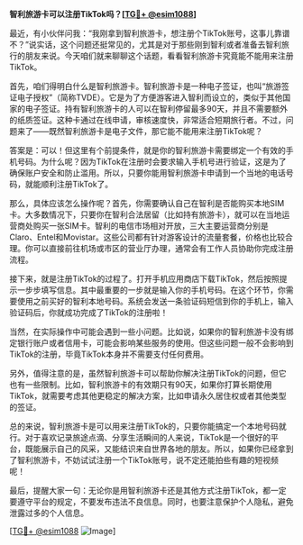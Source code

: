 **智利旅游卡可以注册TikTok吗？[[TG💪+ @esim1088](https://t.me/s/esim1088)]**

最近，有小伙伴问我：“我刚拿到智利旅游卡，想注册个TikTok账号，这事儿靠谱不？”说实话，这个问题还挺常见的，尤其是对于那些刚到智利或者准备去智利旅行的朋友来说。今天咱们就来聊聊这个话题，看看智利旅游卡究竟能不能用来注册TikTok。

首先，咱们得明白什么是智利旅游卡。智利旅游卡是一种电子签证，也叫“旅游签证电子授权”（简称TVDE）。它是为了方便游客进入智利而设立的，类似于其他国家的电子签证。持有智利旅游卡的人可以在智利停留最多90天，并且不需要额外的纸质签证。这种卡通过在线申请，审核速度快，非常适合短期旅行者。不过，问题来了——既然智利旅游卡是电子文件，那它能不能用来注册TikTok呢？

答案是：可以！但这里有个前提条件，就是你的智利旅游卡需要绑定一个有效的手机号码。为什么呢？因为TikTok在注册时会要求输入手机号进行验证，这是为了确保账户安全和防止滥用。所以，只要你能用智利旅游卡申请到一个当地的电话号码，就能顺利注册TikTok了。

那么，具体应该怎么操作呢？首先，你需要确认自己在智利是否能购买本地SIM卡。大多数情况下，只要你在智利合法居留（比如持有旅游卡），就可以在当地运营商处购买一张SIM卡。智利的电信市场相对开放，三大主要运营商分别是Claro、Entel和Movistar。这些公司都有针对游客设计的流量套餐，价格也比较合理。你可以直接前往机场或市区的营业厅办理，通常会有工作人员协助你完成注册流程。

接下来，就是注册TikTok的过程了。打开手机应用商店下载TikTok，然后按照提示一步步填写信息。其中最重要的一步就是输入你的手机号码。在这个环节，你需要使用之前买好的智利本地号码。系统会发送一条验证码短信到你的手机上，输入验证码后，你就成功完成了TikTok的注册啦！

当然，在实际操作中可能会遇到一些小问题。比如说，如果你的智利旅游卡没有绑定银行账户或者信用卡，可能会影响某些服务的使用。但这些问题一般不会影响到TikTok的注册，毕竟TikTok本身并不需要支付任何费用。

另外，值得注意的是，虽然智利旅游卡可以帮助你解决注册TikTok的问题，但它也有一些限制。比如，智利旅游卡的有效期只有90天，如果你打算长期使用TikTok，就需要考虑其他更稳定的解决方案，比如申请永久居住权或者其他类型的签证。

总的来说，智利旅游卡是可以用来注册TikTok的，只要你能搞定一个本地号码就行。对于喜欢记录旅途点滴、分享生活瞬间的人来说，TikTok是一个很好的平台，既能展示自己的风采，又能结识来自世界各地的朋友。所以，如果你已经拿到了智利旅游卡，不妨试试注册一个TikTok账号，说不定还能拍些有趣的短视频呢！

最后，提醒大家一句：无论你是用智利旅游卡还是其他方式注册TikTok，都一定要遵守平台的规定，不要发布违法不良信息。同时，也要注意保护个人隐私，避免泄露过多的个人信息。

[[TG💪+ @esim1088](https://t.me/s/esim1088) ![Image](https://i.postimg.cc/4NQfJmqS/Snipaste-2025-05-13-00-14-12.png)]